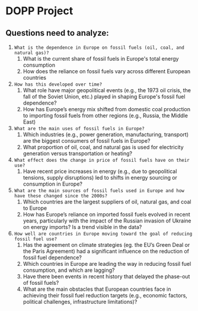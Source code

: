 # DOPP Project
## Questions need to analyze:

1. `What is the dependence in Europe on fossil fuels (oil, coal, and natural gas)?`
   1. What is the current share of fossil fuels in Europe's total energy consumption
   2. How does the reliance on fossil fuels vary across different European countries
2. `How has this developed over time?`
   1. What role have major geopolitical events (e.g., the 1973 oil crisis, the fall of the Soviet Union, etc.) played in shaping Europe's fossil fuel dependence?
   2. How has Europe’s energy mix shifted from domestic coal production to importing fossil fuels from other regions (e.g., Russia, the Middle East)
3. `What are the main uses of fossil fuels in Europe?` 
   1. Which industries (e.g., power generation, manufacturing, transport) are the biggest consumers of fossil fuels in Europe?
   2. What proportion of oil, coal, and natural gas is used for electricity generation versus transportation or heating?
4. `What effect does the change in price of fossil fuels have on their use?`
   1. Have recent price increases in energy (e.g., due to geopolitical tensions, supply disruptions) led to shifts in energy sourcing or consumption in Europe?
5. `What are the main sources of fossil fuels used in Europe and how have these changed since the 2000s?`
   1. Which countries are the largest suppliers of oil, natural gas, and coal to Europe
   2. How has Europe’s reliance on imported fossil fuels evolved in recent years, particularly with the impact of the Russian invasion of Ukraine on energy imports? Is a trend visible in the data?
6. `How well are countries in Europe moving toward the goal of reducing fossil fuel use?`
   1. Has the agreement on climate strategies (eg. the EU’s Green Deal or the Paris Agreement) had a significant influence on the reduction of fossil fuel dependence?
   2. Which countries in Europe are leading the way in reducing fossil fuel consumption, and which are lagging? 
   3. Have there been events in recent history that delayed the phase-out of fossil fuels? 
   4. What are the main obstacles that European countries face in achieving their fossil fuel reduction targets (e.g., economic factors, political challenges, infrastructure limitations)? 

